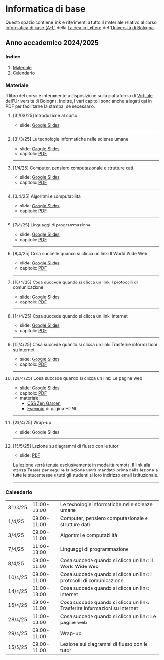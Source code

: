 # Informatica di base

Questo spazio contiene link e riferimenti a tutto il materiale relativo al corso [Informatica di base (A-L)](https://www.unibo.it/it/didattica/insegnamenti/insegnamento/2024/458983) della [Laurea in Lettere](https://corsi.unibo.it/laurea/lettere) dell'[Università di Bologna](http://www.unibo.it).


## Anno accademico 2024/2025

### Indice

1. [Materiale](#materiale)
2. [Calendario](#calendario)

### Materiale

Il libro del corso è interamente a disposizione sulla piattaforma di [Virtuale](https://virtuale.unibo.it) dell'Università di Bologna. Inoltre, i vari capitoli sono anche allegati qui in PDF per facilitarne la stampa, se necessario.

1. [31/03/25] Introduzione al corso
   * slide: [Google Slides](https://tinyurl.com/bi1819-00)
   <hr />

2. [31/3/25] Le tecnologie informatiche nelle scienze umane
   * slide: [Google Slides](https://tinyurl.com/bi1819-09)
   * capitolo: [PDF](https://basic-inf.github.io/2024-2025/chapters/09.pdf)
    <hr />
   
3. [1/4/25] Computer, pensiero computazionale e strutture dati
   * slide: [Google Slides](https://tinyurl.com/bi1819-01)
   * capitolo: [PDF](https://basic-inf.github.io/2024-2025/chapters/01.pdf)
   <hr />

4. [3/4/25] Algoritmi e computabilità
   * slide: [Google Slides](https://tinyurl.com/bi1819-02)
   * capitolo: [PDF](https://basic-inf.github.io/2024-2025/chapters/02.pdf)
   <hr />

5. [7/4/25] Linguaggi di programmazione
   * slide: [Google Slides](https://tinyurl.com/bi1819-03)
   * capitolo: [PDF](https://basic-inf.github.io/2024-2025/chapters/03.pdf)
   <hr />

6. [8/4/25] Cosa succede quando si clicca un link: Il World Wide Web
   * slide: [Google Slides](https://tinyurl.com/bi1819-04)
   * capitolo: [PDF](https://basic-inf.github.io/2024-2025/chapters/04.pdf)
   <hr />

7. [10/4/25] Cosa succede quando si clicca un link: I protocolli di comunicazione
   * slide: [Google Slides](https://tinyurl.com/bi1819-05)
   * capitolo: [PDF](https://basic-inf.github.io/2024-2025/chapters/05.pdf)
   <hr />

8. [14/4/25] Cosa succede quando si clicca un link: Internet
   * slide: [Google Slides](https://tinyurl.com/bi1819-06)
   * capitolo: [PDF](https://basic-inf.github.io/2024-2025/chapters/06.pdf)
   <hr />

9. [15/4/25] Cosa succede quando si clicca un link: Trasferire informazioni su Internet
   * slide: [Google Slides](https://tinyurl.com/bi1819-07)
   * capitolo: [PDF](https://basic-inf.github.io/2024-2025/chapters/07.pdf)
   <hr />

10. [28/4/25] Cosa succede quando si clicca un link: Le pagine web
    * slide: [Google Slides](https://tinyurl.com/bi1819-08)
    * capitolo: [PDF](https://basic-inf.github.io/2024-2025/chapters/08.pdf)
    * materiale:
      * [CSS Zen Garden](http://www.csszengarden.com/)
      * [Esempio](https://basic-inf.github.io/2024-2025/material/example.html) di pagina HTML
    <hr />

11. [29/4/25] Wrap-up
    * slide: [Google Slides](https://tinyurl.com/bi1819-10)
    <hr />

12. [15/5/25] Lezione su diagrammi di flusso con le tutor
    * slide: [PDF](https://basic-inf.github.io/2024-2025/slides/lab.pdf)

    La lezione verrà tenuta esclusivamente in modalità remota. Il link alla stanza Teams per seguire la lezione verrà mandato prima della lezione a tutte le studentesse e tutti gli studenti al loro indirizzo email istituzionale.
    <hr />


### Calendario

<table>
  <tr><td>31/3/25</td><td>11:00-13:00</td><td>Le tecnologie informatiche nelle scienze umane</td></tr>
  <tr><td>1/4/25</td><td>09:00-11:00</td><td>Computer, pensiero computazionale e strutture dati</td></tr>
  <tr><td>3/4/25</td><td>09:00-11:00</td><td>Algoritmi e computabilità</td></tr>
  <tr><td>7/4/25</td><td>11:00-13:00</td><td>Linguaggi di programmazione</td></tr>
  <tr><td>8/4/25</td><td>09:00-11:00</td><td>Cosa succede quando si clicca un link: Il World Wide Web</td></tr>
  <tr><td>10/4/25</td><td>09:00-11:00</td><td>Cosa succede quando si clicca un link: I protocolli di comunicazione</td></tr>
  <tr><td>14/4/25</td><td>11:00-13:00</td><td>Cosa succede quando si clicca un link: Internet</td></tr>
  <tr><td>15/4/25</td><td>09:00-11:00</td><td>Cosa succede quando si clicca un link: Trasferire informazioni su Internet</td></tr>
  <tr><td>28/4/25</td><td>11:00-13:00</td><td>Cosa succede quando si clicca un link: Le pagine web</td></tr>
  <tr><td>29/4/25</td><td>09:00-11:00</td><td>Wrap-up</td></tr>
  <tr><td>15/5/25</td><td>09:00-11:00</td><td>Lezione sui diagrammi di flusso con le tutor</td></tr>
</table>
    
